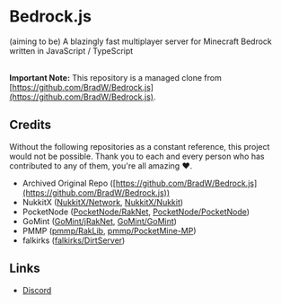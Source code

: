 # Bedrock.js 
(aiming to be) A blazingly fast multiplayer server for Minecraft Bedrock written in JavaScript / TypeScript <br /><br />

**Important Note:** This repository is a managed clone from [https://github.com/BradW/Bedrock.js](https://github.com/BradW/Bedrock.js).

## Credits
Without the following repositories as a constant reference, this project would not be possible. Thank you to each and every person who has contributed to any of them, you're all amazing :heart:.
-   Archived Original Repo ([https://github.com/BradW/Bedrock.js](https://github.com/BradW/Bedrock.js))
-   NukkitX ([NukkitX/Network](https://github.com/NukkitX/Network), [NukkitX/Nukkit](https://github.com/NukkitX/Nukkit))
-   PocketNode ([PocketNode/RakNet](https://github.com/PocketNode/RakNet), [PocketNode/PocketNode](https://github.com/PocketNode/PocketNode))
-   GoMint ([GoMint/jRakNet](https://github.com/GoMint/jRakNet), [GoMint/GoMint](https://github.com/GoMint/GoMint))
-   PMMP ([pmmp/RakLib](https://github.com/pmmp/RakLib), [pmmp/PocketMine-MP](https://github.com/pmmp/PocketMine-MP))
-   falkirks ([falkirks/DirtServer](https://github.com/falkirks/DirtServer))

## Links
-   [Discord](https://discord.gg/eFHw4ux)

